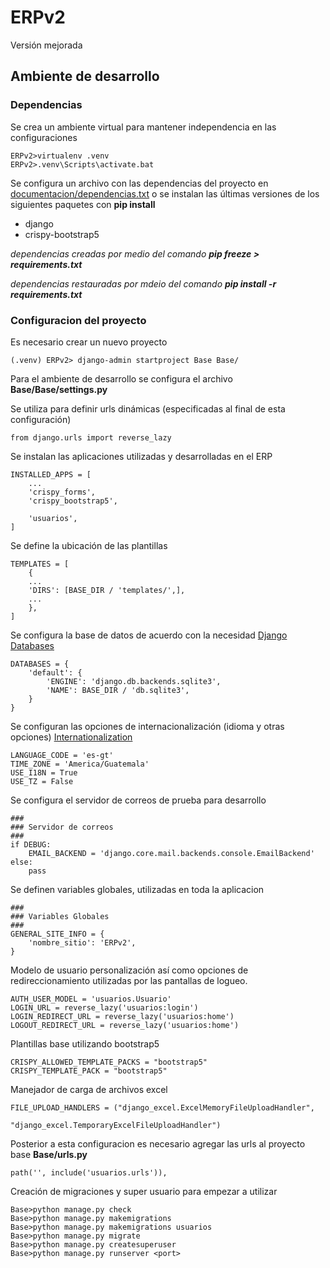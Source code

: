 # ERPv2
Versión mejorada

## Ambiente de desarrollo

### Dependencias

Se crea un ambiente virtual para mantener independencia en las configuraciones

    ERPv2>virtualenv .venv
    ERPv2>.venv\Scripts\activate.bat

Se configura un archivo con las dependencias del proyecto en [documentacion/dependencias.txt](/documentacion/dependencias.txt) o se instalan las últimas versiones de los siguientes paquetes con __pip install__

- django 
- crispy-bootstrap5

*dependencias creadas por medio del comando __pip freeze > requirements.txt__*

*dependencias restauradas por mdeio del comando __pip install -r requirements.txt__*

### Configuracion del proyecto

Es necesario crear un nuevo proyecto

    (.venv) ERPv2> django-admin startproject Base Base/

Para el ambiente de desarrollo se configura el archivo __Base/Base/settings.py__

Se utiliza para definir urls dinámicas (especificadas al final de esta configuración)

    from django.urls import reverse_lazy

Se instalan las aplicaciones utilizadas y desarrolladas en el ERP 

    INSTALLED_APPS = [
        ...
        'crispy_forms',
        'crispy_bootstrap5',
    
        'usuarios',
    ]

Se define la ubicación de las plantillas

    TEMPLATES = [
        {
        ...
        'DIRS': [BASE_DIR / 'templates/',],
        ...
        },
    ]

Se configura la base de datos de acuerdo con la necesidad [Django Databases](https://docs.djangoproject.com/en/4.1/ref/settings/#databases)

    DATABASES = {
        'default': {
            'ENGINE': 'django.db.backends.sqlite3',
            'NAME': BASE_DIR / 'db.sqlite3',
        }
    }

Se configuran las opciones de internacionalización (idioma y otras opciones) [Internationalization](https://docs.djangoproject.com/en/4.1/topics/i18n/)

    LANGUAGE_CODE = 'es-gt'
    TIME_ZONE = 'America/Guatemala'
    USE_I18N = True
    USE_TZ = False

Se configura el servidor de correos de prueba para desarrollo

    ###
    ### Servidor de correos
    ###
    if DEBUG:
        EMAIL_BACKEND = 'django.core.mail.backends.console.EmailBackend'
    else:
        pass
        

Se definen variables globales, utilizadas en toda la aplicacion

    ###
    ### Variables Globales
    ###
    GENERAL_SITE_INFO = {
        'nombre_sitio': 'ERPv2',
    }

Modelo de usuario personalización así como opciones de redireccionamiento utilizadas por las pantallas de logueo.

    AUTH_USER_MODEL = 'usuarios.Usuario'
    LOGIN_URL = reverse_lazy('usuarios:login')
    LOGIN_REDIRECT_URL = reverse_lazy('usuarios:home')
    LOGOUT_REDIRECT_URL = reverse_lazy('usuarios:home')

Plantillas base utilizando bootstrap5

    CRISPY_ALLOWED_TEMPLATE_PACKS = "bootstrap5"
    CRISPY_TEMPLATE_PACK = "bootstrap5"

Manejador de carga de archivos excel

    FILE_UPLOAD_HANDLERS = ("django_excel.ExcelMemoryFileUploadHandler",
                            "django_excel.TemporaryExcelFileUploadHandler")

Posterior a esta configuracion es necesario agregar las urls al proyecto base __Base/urls.py__

    path('', include('usuarios.urls')),

Creación de migraciones y super usuario para empezar a utilizar

    Base>python manage.py check
    Base>python manage.py makemigrations
    Base>python manage.py makemigrations usuarios
    Base>python manage.py migrate
    Base>python manage.py createsuperuser
    Base>python manage.py runserver <port>